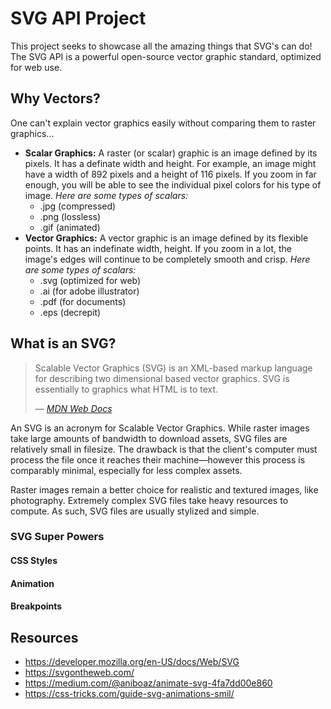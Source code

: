 # SVG API Project
This project seeks to showcase all the amazing things that SVG's can do! The SVG API is a powerful open-source vector graphic standard, optimized for web use.

## Why Vectors?
One can't explain vector graphics easily without comparing them to raster graphics...
- **Scalar Graphics:** A raster (or scalar) graphic is an image defined by its pixels. It has a definate width and height. For example, an image might have a width of 892 pixels and a height of 116 pixels. If you zoom in far enough, you will be able to see the individual pixel colors for his type of image. _Here are some types of scalars:_
  - .jpg (compressed)
  - .png (lossless)
  - .gif (animated)
- **Vector Graphics:** A vector graphic is an image defined by its flexible points. It has an indefinate width, height. If you zoom in a lot, the image's edges will continue to be completely smooth and crisp. _Here are some types of scalars:_
  - .svg (optimized for web)
  - .ai (for adobe illustrator)
  - .pdf (for documents)
  - .eps (decrepit)

## What is an SVG?
> Scalable Vector Graphics (SVG) is an XML-based markup language for describing two dimensional based  vector graphics. SVG is essentially to graphics what HTML is to text.
> 
> _— <a href="https://developer.mozilla.org/en-US/docs/Web/SVG">MDN Web Docs</a>_

An SVG is an acronym for Scalable Vector Graphics. While raster images take large amounts of bandwidth to download assets, SVG files are relatively small in filesize. The drawback is that the client's computer must process the file once it reaches their machine—however this process is comparably minimal, especially for less complex assets.

Raster images remain a better choice for realistic and textured images, like photography. Extremely complex SVG files take heavy resources to compute. As such, SVG files are usually stylized and simple.

### SVG Super Powers

#### CSS Styles

#### Animation

#### Breakpoints

## Resources

- https://developer.mozilla.org/en-US/docs/Web/SVG
- https://svgontheweb.com/
- https://medium.com/@aniboaz/animate-svg-4fa7dd00e860
- https://css-tricks.com/guide-svg-animations-smil/